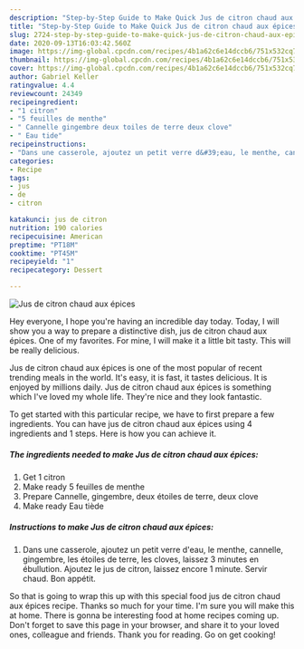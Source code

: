 ```yaml
---
description: "Step-by-Step Guide to Make Quick Jus de citron chaud aux épices"
title: "Step-by-Step Guide to Make Quick Jus de citron chaud aux épices"
slug: 2724-step-by-step-guide-to-make-quick-jus-de-citron-chaud-aux-epices
date: 2020-09-13T16:03:42.560Z
image: https://img-global.cpcdn.com/recipes/4b1a62c6e14dccb6/751x532cq70/jus-de-citron-chaud-aux-epices-photo-principale-de-la-recette.jpg
thumbnail: https://img-global.cpcdn.com/recipes/4b1a62c6e14dccb6/751x532cq70/jus-de-citron-chaud-aux-epices-photo-principale-de-la-recette.jpg
cover: https://img-global.cpcdn.com/recipes/4b1a62c6e14dccb6/751x532cq70/jus-de-citron-chaud-aux-epices-photo-principale-de-la-recette.jpg
author: Gabriel Keller
ratingvalue: 4.4
reviewcount: 24349
recipeingredient:
- "1 citron"
- "5 feuilles de menthe"
- " Cannelle gingembre deux toiles de terre deux clove"
- " Eau tide"
recipeinstructions:
- "Dans une casserole, ajoutez un petit verre d&#39;eau, le menthe, cannelle, gingembre, les étoiles de terre, les cloves, laissez 3 minutes en ébullution. Ajoutez le jus de citron, laissez encore 1 minute. Servir chaud. Bon appétit."
categories:
- Recipe
tags:
- jus
- de
- citron

katakunci: jus de citron 
nutrition: 190 calories
recipecuisine: American
preptime: "PT18M"
cooktime: "PT45M"
recipeyield: "1"
recipecategory: Dessert

---
```



![Jus de citron chaud aux épices](https://img-global.cpcdn.com/recipes/4b1a62c6e14dccb6/751x532cq70/jus-de-citron-chaud-aux-epices-photo-principale-de-la-recette.jpg)

Hey everyone, I hope you're having an incredible day today. Today, I will show you a way to prepare a distinctive dish, jus de citron chaud aux épices. One of my favorites. For mine, I will make it a little bit tasty. This will be really delicious.

Jus de citron chaud aux épices is one of the most popular of recent trending meals in the world. It's easy, it is fast, it tastes delicious. It is enjoyed by millions daily. Jus de citron chaud aux épices is something which I've loved my whole life. They're nice and they look fantastic.




To get started with this particular recipe, we have to first prepare a few ingredients. You can have jus de citron chaud aux épices using 4 ingredients and 1 steps. Here is how you can achieve it.

<!--inarticleads1-->

##### The ingredients needed to make Jus de citron chaud aux épices:

1. Get 1 citron
1. Make ready 5 feuilles de menthe
1. Prepare  Cannelle, gingembre, deux étoiles de terre, deux clove
1. Make ready  Eau tiède




<!--inarticleads2-->

##### Instructions to make Jus de citron chaud aux épices:

1. Dans une casserole, ajoutez un petit verre d&#39;eau, le menthe, cannelle, gingembre, les étoiles de terre, les cloves, laissez 3 minutes en ébullution. Ajoutez le jus de citron, laissez encore 1 minute. Servir chaud. Bon appétit.




So that is going to wrap this up with this special food jus de citron chaud aux épices recipe. Thanks so much for your time. I'm sure you will make this at home. There is gonna be interesting food at home recipes coming up. Don't forget to save this page in your browser, and share it to your loved ones, colleague and friends. Thank you for reading. Go on get cooking!
